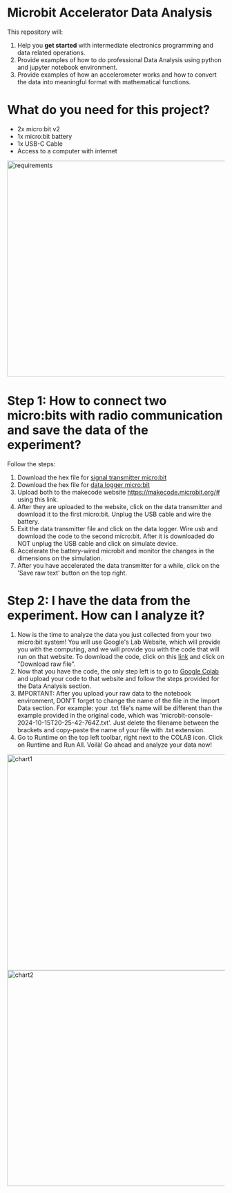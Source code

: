 # Microbit Accelerator Data Analysis

This repository will:
1. Help you **get started** with intermediate electronics programming and data related operations.
2. Provide examples of how to do professional Data Analysis using python and jupyter notebook environment.
3. Provide examples of how an accelerometer works and how to convert the data into meaningful format with mathematical functions.


# What do you need for this project?

* 2x micro:bit v2
* 1x micro:bit battery
* 1x USB-C Cable
* Access to a computer with internet

<img src="https://github.com/user-attachments/assets/6e55cffb-de00-4dd4-9ec8-cc0b9925e0dc" alt="requirements" width="1000" height="500">

# Step 1: How to connect two micro:bits with radio communication and save the data of the experiment?

Follow the steps:
1. Download the hex file for [signal transmitter micro:bit](Microbit_Setup/microbit-data-transmitter.hex)
2. Download the hex file for [data logger micro:bit](Microbit_Setup/microbit-data-logger_.hex)
3. Upload both to the makecode website https://makecode.microbit.org/# using this link.
4. After they are uploaded to the website, click on the data transmitter and download it to the first micro:bit. Unplug the USB cable and wire the battery.
5. Exit the data transmitter file and click on the data logger. Wire usb and download the code to the second micro:bit. After it is downloaded do NOT unplug the USB cable and click on simulate device.
6. Accelerate the battery-wired microbit and monitor the changes in the dimensions on the simulation.
7. After you have accelerated the data transmitter for a while, click on the 'Save raw text' button on the top right.

# Step 2: I have the data from the experiment. How can I analyze it?

1. Now is the time to analyze the data you just collected from your two micro:bit system! You will use Google's Lab Website, which will provide you with the computing, and we will provide you with the code that will run on that website. To download the code, click on this [link](Accelerometer_Data-Analysis/Accelerometer_Analysis.ipynb) and click on "Download raw file".
2. Now that you have the code, the only step left is to go to [Google Colab](https://colab.research.google.com/) and upload your code to that website and follow the steps provided for the Data Analysis section.
3. IMPORTANT: After you upload your raw data to the notebook environment, DON'T forget to change the name of the file in the Import Data section. For example: your .txt file's name will be different than the example provided in the original code, which was 'microbit-console-2024-10-15T20-25-42-764Z.txt'. Just delete the filename between the brackets and copy-paste the name of your file with .txt extension.
4. Go to Runtime on the top left toolbar, right next to the COLAB icon. Click on Runtime and Run All. Voilà! Go ahead and analyze your data now!


<img src="https://github.com/user-attachments/assets/e1fc3fcd-e91a-4682-9fb5-a52ca20a10be" alt="chart1" width="1000" height="500">

<img src="https://github.com/user-attachments/assets/71400d98-1564-46f6-b220-0fca94af859e" alt="chart2" width="1000" height="500">


